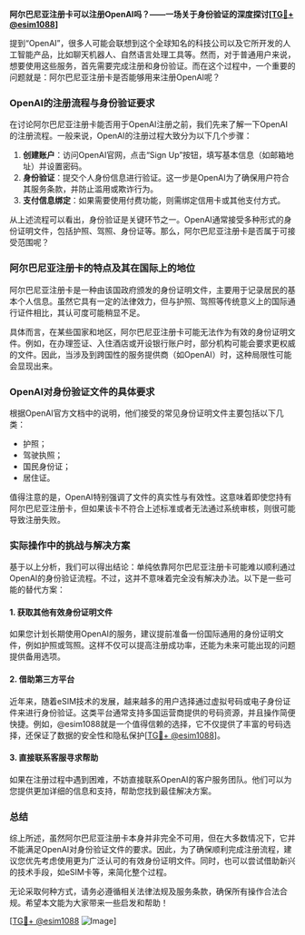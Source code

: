 **阿尔巴尼亚注册卡可以注册OpenAI吗？——一场关于身份验证的深度探讨[[TG💪+ @esim1088](https://t.me/s/esim1088)]**

提到“OpenAI”，很多人可能会联想到这个全球知名的科技公司以及它所开发的人工智能产品，比如聊天机器人、自然语言处理工具等。然而，对于普通用户来说，想要使用这些服务，首先需要完成注册和身份验证。而在这个过程中，一个重要的问题就是：阿尔巴尼亚注册卡是否能够用来注册OpenAI呢？

### OpenAI的注册流程与身份验证要求

在讨论阿尔巴尼亚注册卡能否用于OpenAI注册之前，我们先来了解一下OpenAI的注册流程。一般来说，OpenAI的注册过程大致分为以下几个步骤：

1. **创建账户**：访问OpenAI官网，点击“Sign Up”按钮，填写基本信息（如邮箱地址）并设置密码。
2. **身份验证**：提交个人身份信息进行验证。这一步是OpenAI为了确保用户符合其服务条款，并防止滥用或欺诈行为。
3. **支付信息绑定**：如果需要使用付费功能，则需绑定信用卡或其他支付方式。

从上述流程可以看出，身份验证是关键环节之一。OpenAI通常接受多种形式的身份证明文件，包括护照、驾照、身份证等。那么，阿尔巴尼亚注册卡是否属于可接受范围呢？

### 阿尔巴尼亚注册卡的特点及其在国际上的地位

阿尔巴尼亚注册卡是一种由该国政府颁发的身份证明文件，主要用于记录居民的基本个人信息。虽然它具有一定的法律效力，但与护照、驾照等传统意义上的国际通行证件相比，其认可度可能稍显不足。

具体而言，在某些国家和地区，阿尔巴尼亚注册卡可能无法作为有效的身份证明文件。例如，在办理签证、入住酒店或开设银行账户时，部分机构可能会要求更权威的文件。因此，当涉及到跨国性的服务提供商（如OpenAI）时，这种局限性可能会显现出来。

### OpenAI对身份验证文件的具体要求

根据OpenAI官方文档中的说明，他们接受的常见身份证明文件主要包括以下几类：
- 护照；
- 驾驶执照；
- 国民身份证；
- 居住证。

值得注意的是，OpenAI特别强调了文件的真实性与有效性。这意味着即使您持有阿尔巴尼亚注册卡，但如果该卡不符合上述标准或者无法通过系统审核，则很可能导致注册失败。

### 实际操作中的挑战与解决方案

基于以上分析，我们可以得出结论：单纯依靠阿尔巴尼亚注册卡可能难以顺利通过OpenAI的身份验证流程。不过，这并不意味着完全没有解决办法。以下是一些可能的替代方案：

#### 1. 获取其他有效身份证明文件
如果您计划长期使用OpenAI的服务，建议提前准备一份国际通用的身份证明文件，例如护照或驾照。这样不仅可以提高注册成功率，还能为未来可能出现的问题提供备用选项。

#### 2. 借助第三方平台
近年来，随着eSIM技术的发展，越来越多的用户选择通过虚拟号码或电子身份证件来进行身份验证。这类平台通常支持多国运营商提供的号码资源，并且操作简便快捷。例如，@esim1088就是一个值得信赖的选择，它不仅提供了丰富的号码选择，还保证了数据的安全性和隐私保护[[TG💪+ @esim1088](https://t.me/s/esim1088)]。

#### 3. 直接联系客服寻求帮助
如果在注册过程中遇到困难，不妨直接联系OpenAI的客户服务团队。他们可以为您提供更加详细的信息和支持，帮助您找到最佳解决方案。

### 总结

综上所述，虽然阿尔巴尼亚注册卡本身并非完全不可用，但在大多数情况下，它并不能满足OpenAI对身份验证文件的要求。因此，为了确保顺利完成注册流程，建议您优先考虑使用更为广泛认可的有效身份证明文件。同时，也可以尝试借助新兴的技术手段，如eSIM卡等，来简化整个过程。

无论采取何种方式，请务必遵循相关法律法规及服务条款，确保所有操作合法合规。希望本文能为大家带来一些启发和帮助！

[[TG💪+ @esim1088](https://t.me/s/esim1088) ![Image](https://i.postimg.cc/4NQfJmqS/Snipaste-2025-05-13-00-14-12.png)]